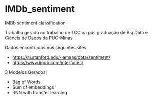 # IMDb_sentiment
IMBb sentiment classification

Trabalho gerado no trabalho de TCC na pós graduação de Big Data e Ciência de Dados da PUC-Minas

Dados encontrados nos seguintes sites:
- https://ai.stanford.edu/~amaas/data/sentiment/
- https://www.imdb.com/interfaces/

3 Modelos Gerados:
- Bag of Words
- Sum of embeddings
- RNN with transfer learning
